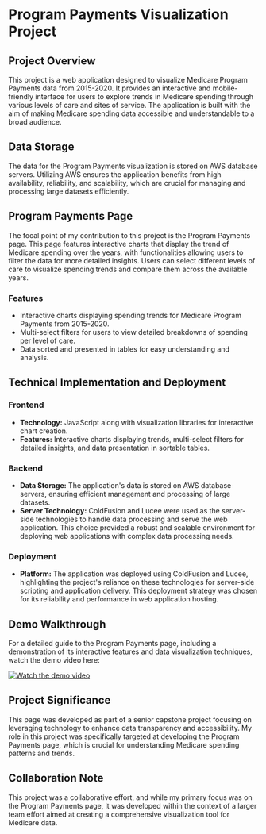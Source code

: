 # Program Payments Visualization Project

## Project Overview

This project is a web application designed to visualize Medicare Program Payments data from 2015-2020. It provides an interactive and mobile-friendly interface for users to explore trends in Medicare spending through various levels of care and sites of service. The application is built with the aim of making Medicare spending data accessible and understandable to a broad audience.

## Data Storage

The data for the Program Payments visualization is stored on AWS database servers. Utilizing AWS ensures the application benefits from high availability, reliability, and scalability, which are crucial for managing and processing large datasets efficiently.

## Program Payments Page

The focal point of my contribution to this project is the Program Payments page. This page features interactive charts that display the trend of Medicare spending over the years, with functionalities allowing users to filter the data for more detailed insights. Users can select different levels of care to visualize spending trends and compare them across the available years.

### Features

- Interactive charts displaying spending trends for Medicare Program Payments from 2015-2020.
- Multi-select filters for users to view detailed breakdowns of spending per level of care.
- Data sorted and presented in tables for easy understanding and analysis.

## Technical Implementation and Deployment

### Frontend
- **Technology:** JavaScript along with visualization libraries for interactive chart creation.
- **Features:** Interactive charts displaying trends, multi-select filters for detailed insights, and data presentation in sortable tables.

### Backend
- **Data Storage:** The application's data is stored on AWS database servers, ensuring efficient management and processing of large datasets.
- **Server Technology:** ColdFusion and Lucee were used as the server-side technologies to handle data processing and serve the web application. This choice provided a robust and scalable environment for deploying web applications with complex data processing needs.

### Deployment
- **Platform:** The application was deployed using ColdFusion and Lucee, highlighting the project's reliance on these technologies for server-side scripting and application delivery. This deployment strategy was chosen for its reliability and performance in web application hosting.

## Demo Walkthrough

For a detailed guide to the Program Payments page, including a demonstration of its interactive features and data visualization techniques, watch the demo video here:

[![Watch the demo video](https://drive.google.com/uc?export=view&id=1RzpvLFQaFHULE-usn9wSCyMwWfEnc-e1
)](https://vimeo.com/914589327)


## Project Significance

This page was developed as part of a senior capstone project focusing on leveraging technology to enhance data transparency and accessibility. My role in this project was specifically targeted at developing the Program Payments page, which is crucial for understanding Medicare spending patterns and trends.

## Collaboration Note

This project was a collaborative effort, and while my primary focus was on the Program Payments page, it was developed within the context of a larger team effort aimed at creating a comprehensive visualization tool for Medicare data.

